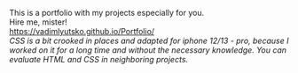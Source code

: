  This is a portfolio with my projects especially for you. \
 Hire me, mister! \
 https://vadimlyutsko.github.io/Portfolio/ \
*CSS is a bit crooked in places and adapted for iphone 12/13 - pro, because I worked on it for a long time and without the necessary knowledge. You can evaluate HTML and CSS in neighboring projects.*
